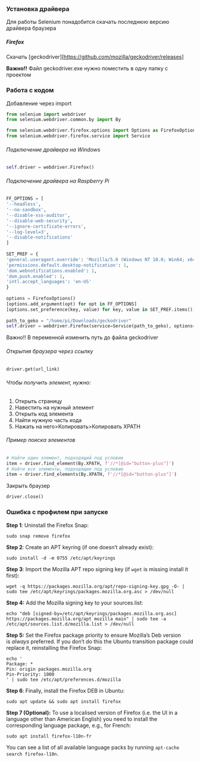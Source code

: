 ### Установка драйвера 
Для работы Selenium понадобится скачать последнюю версию драйвера браузера

##### Firefox
Скачать [geckodriver][https://github.com/mozilla/geckodriver/releases]

**Важно!!**
Файл geckodriver.exe нужно поместить в одну папку с проектом

### Работа с кодом

 Добавление через import
```python
from selenium import webdriver
from selenium.webdriver.common.by import By

from selenium.webdriver.firefox.options import Options as FirefoxOptions  
from selenium.webdriver.firefox.service import Service
```

###### Подключение драйвера на Windows
```python
self.driver = webdriver.Firefox()
```

###### Подключение драйвера на Raspberry Pi 
```python
FF_OPTIONS = [  
'--headless',  
'--no-sandbox',  
'--disable-xss-auditor',  
'--disable-web-security',  
'--ignore-certificate-errors',  
'--log-level=3',  
'--disable-notifications'  
]  
  
SET_PREF = {  
'general.useragent.override': 'Mozilla/5.0 (Windows NT 10.0; Win64; x64) AppleWebKit/537.36 (KHTML, like Gecko) Chrome/105.0.0.0 Safari/537.36',  
'permissions.default.desktop-notification': 1,  
'dom.webnotifications.enabled': 1,  
'dom.push.enabled': 1,  
'intl.accept_languages': 'en-US'  
}  
  
options = FirefoxOptions()  
[options.add_argument(opt) for opt in FF_OPTIONS]  
[options.set_preference(key, value) for key, value in SET_PREF.items()]  
  
path_to_geko = "/home/pi/Downloads/geckodriver"  
self.driver = webdriver.Firefox(service=Service(path_to_geko), options=options)
```

Важно!!
В переменной изменить путь до файла geckodriver


###### Открытия браузера через ссылку
```python
driver.get(url_link)
```

###### Чтобы получить элемент, нужно:
1. Открыть страницу
2. Навестить на нужный элемент
3. Открыть код элемента
4. Найти нужную часть кода
5. Нажать на него>Копировать>Копировать XPATH

###### Пример поиска элементов
```python
# Найти один элемент, подходящий под условие
item = driver.find_element(By.XPATH, f'//*[@id="button-plus"]')
# Найти все элементы, подходящие под условие
item = driver.find_elements(By.XPATH, f'//*[@id="button-plus"]')
```


Закрыть браузер
```python
driver.close()
```

### Ошибка с профилем при запуске

**Step 1**: Uninstall the Firefox Snap:

```
sudo snap remove firefox
```

**Step 2**: Create an APT keyring (if one doesn’t already exist):

```
sudo install -d -m 0755 /etc/apt/keyrings
```

**Step 3**: Import the Mozilla APT repo signing key (if `wget` is missing install it first):

```
wget -q https://packages.mozilla.org/apt/repo-signing-key.gpg -O- | sudo tee /etc/apt/keyrings/packages.mozilla.org.asc > /dev/null
```

**Step 4:** Add the Mozilla signing key to your sources.list:

```
echo "deb [signed-by=/etc/apt/keyrings/packages.mozilla.org.asc] https://packages.mozilla.org/apt mozilla main" | sudo tee -a /etc/apt/sources.list.d/mozilla.list > /dev/null
```

**Step 5:** Set the Firefox package priority to ensure Mozilla’s Deb version is _always_ preferred. If you don’t do this the Ubuntu transition package could replace it, reinstalling the Firefox Snap:

```
echo '
Package: *
Pin: origin packages.mozilla.org
Pin-Priority: 1000
' | sudo tee /etc/apt/preferences.d/mozilla
```

**Step 6**: Finally, install the Firefox DEB in Ubuntu:

```
sudo apt update && sudo apt install firefox
```

**Step 7 (Optional):** To use a localised version of Firefox (i.e. the UI in a language other than American English) you need to install the corresponding language package, e.g., for French:

```
sudo apt install firefox-l10n-fr
```

You can see a list of all available language packs by running `apt-cache search firefox-l10n`.